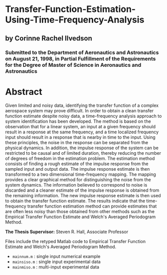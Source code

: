 # Transfer-Function-Estimation-Using-Time-Frequency-Analysis
## by Corinne Rachel Ilvedson

### Submitted to the Department of Aeronautics and Astronautics on August 21, 1998, in Partial Fulfillment of the Requirements for the Degree of Master of Science in Aeronautics and Astronautics

# Abstract
Given limited and noisy data, identifying the transfer function of a complex aerospace system may prove difficult. In order to obtain a clean transfer function estimate despite noisy data, a time-frequency analysis approach to system identification has been developed. The method is based on the observation that for a linear system, an input at a given frequency should result in a response at the same frequency, and a time localized frequency input should result in a response that is nearby in time to the input. Using these principles, the noise in the response can be separated from the physical dynamics. In addition, the impulse response of the system can be restricted to be causal and of limited duration, thereby reducing the number of degrees of freedom in the estimation problem. The estimation method consists of finding a rough estimate of the impulse response from the sampled input and output data. The impulse response estimate is then transformed to a two dimensional time-frequency mapping. The mapping provides a clear graphical method for distinguishing the noise from the system dynamics. The information believed to correspond to noise is discarded and a cleaner estimate of the impulse response is obtained from the remaining information. The new impulse response estimate is then used to obtain the transfer function estimate. The results indicate that the time-frequency transfer function estimation method can provide estimates that are often less noisy than those obtained from other methods such as the Empirical Transfer Function Estimate and Welch's Averaged Periodogram Method.

**The Thesis Supervisor:** Steven R. Hall, Associate Professor

Files include the retyped Matlab code to Empirical Transfer Function Estimate and Welch's Averaged Periodogram Method.

- `mainnum.m` : single input numerical example
- `mainsiso.m` : single input experimental data
- `mainmiso.m` : multi-input experimental data
